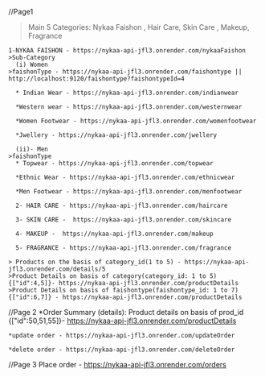 
//Page1
 > Main 5 Categories: Nykaa Faishon , Hair Care, Skin Care , Makeup, Fragrance

    1-NYKAA FAISHON - https://nykaa-api-jfl3.onrender.com/nykaaFaishon
    >Sub-Category
      (i) Women
    >faishonType - https://nykaa-api-jfl3.onrender.com/faishontype || http://localhost:9120/faishontype?faishontypeId=4

      * Indian Wear - https://nykaa-api-jfl3.onrender.com/indianwear
        
      *Western wear - https://nykaa-api-jfl3.onrender.com/westernwear
      
      *Women Footwear - https://nykaa-api-jfl3.onrender.com/womenfootwear
        
      *Jwellery - https://nykaa-api-jfl3.onrender.com/jwellery
        
      (ii)- Men
    >faishonType
      * Topwear - https://nykaa-api-jfl3.onrender.com/topwear
       
      *Ethnic Wear - https://nykaa-api-jfl3.onrender.com/ethnicwear
        
      *Men Footwear - https://nykaa-api-jfl3.onrender.com/menfootwear
        
      2- HAIR CARE - https://nykaa-api-jfl3.onrender.com/haircare
      
      3- SKIN CARE -  https://nykaa-api-jfl3.onrender.com/skincare

      4- MAKEUP -  https://nykaa-api-jfl3.onrender.com/makeup
            
      5- FRAGRANCE - https://nykaa-api-jfl3.onrender.com/fragrance

    > Products on the basis of category_id(1 to 5) - https://nykaa-api-jfl3.onrender.com/details/5
    >Product Details on basis of category(category_id: 1 to 5) {["id":4,5]}- https://nykaa-api-jfl3.onrender.com/productDetails
    >Product Details on basis of faishontype(faishontype_id: 1 to 7) {["id":6,7]} - https://nykaa-api-jfl3.onrender.com/productDetails
          

  //Page 2
    *Order Summary (details):
    Product details on basis of prod_id {["id":50,51,55]}- https://nykaa-api-jfl3.onrender.com/productDetails 
  

    *update order - https://nykaa-api-jfl3.onrender.com/updateOrder

    *delete order - https://nykaa-api-jfl3.onrender.com/deleteOrder

  //Page 3
    Place order - https://nykaa-api-jfl3.onrender.com/orders
   
  

















